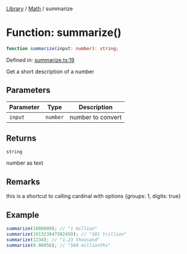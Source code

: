 <!-- markdownlint-disable -->
<!-- cspell: disable -->
[Library](../index.md) / [Math](./index.md) / summarize

# Function: summarize()

```ts
function summarize(input: number): string;
```

Defined in: [summarize.ts:19](https://github.com/technobuddha/library/blob/main/src/summarize.ts#L19)

Get a short description of a number

## Parameters

| Parameter | Type | Description |
| ------ | ------ | ------ |
| `input` | `number` | number to convert |

## Returns

`string`

number as text

## Remarks

this is a shortcut to calling cardinal with options {groups: 1, digits: true}

## Example

```typescript
summarize(1000000); // "1 million"
summarize(101323847382459); // "101 trillion"
summarize(1234); // "1.23 thousand"
summarize(0.00056); // "560 millionths"
```


